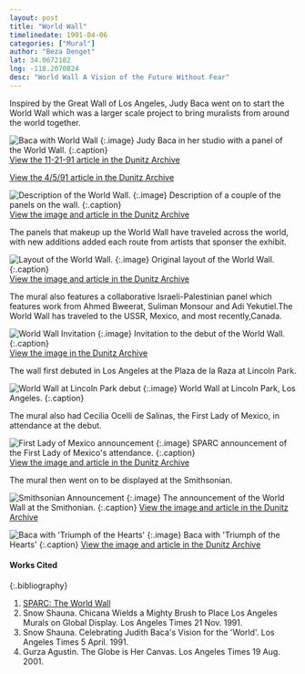 ```yaml
---
layout: post
title: "World Wall"
timelinedate: 1991-04-06
categories: ["Mural"]
author: "Beza Denget"
lat: 34.0672182
lng: -118.2070824
desc: "World Wall A Vision of the Future Without Fear"
---
```


Inspired by the Great Wall of Los Angeles, Judy Baca went on to start the World Wall which was a larger scale project to bring muralists from around the world together.

![Baca with World Wall](images/WorldWall1.png)
   {:.image}
Judy Baca in her studio with a panel of the World Wall.
   {:.caption}  
[View the 11-21-91 article in the Dunitz Archive](https://visualizela.github.io/dunitzarchive/dunitzproject/obj22/)

[View the 4/5/91 article in the Dunitz Archive](https://visualizela.github.io/dunitzarchive/dunitzproject/obj31/)
 

![Description of the World Wall.](images/WorldWall5.png)
   {:.image}
Description of a couple of the panels on the wall.
   {:.caption}  
[View the image and article in the Dunitz Archive](https://visualizela.github.io/dunitzarchive/dunitzproject/obj25/)

The panels that makeup up the World Wall have traveled across the world, with new additions added each route from artists that sponser the exhibit.

![Layout of the World Wall.](images/WorldWall4.png)
   {:.image}
Original layout of the World Wall.
   {:.caption}  
[View the image and article in the Dunitz Archive](https://visualizela.github.io/dunitzarchive/dunitzproject/obj25/)

The mural also features a collaborative Israeli-Palestinian panel which features work from Ahmed Bweerat, Suliman Monsour and Adi Yekutiel.The World Wall has traveled to the USSR, Mexico, and most recently,Canada. 

![World Wall Invitation](images/WorldWall.png)
   {:.image}
Invitation to the debut of the World Wall.
   {:.caption}  
[View the image in the Dunitz Archive](https://visualizela.github.io/dunitzarchive/dunitzproject/obj30/)

The wall first debuted in Los Angeles at the Plaza de la Raza at Lincoln Park.

![World Wall at Lincoln Park debut](images/WorldWall2.png)
   {:.image}
World Wall at Lincoln Park, Los Angeles.
   {:.caption}  

The mural also had Cecilia Ocelli de Salinas, the First Lady of Mexico, in attendance at the debut.

![First Lady of Mexico announcement](images/WorldWall3.png)
   {:.image}
SPARC announcement of the First Lady of Mexico's attendance.
   {:.caption}  
[View the image and article in the Dunitz Archive](https://visualizela.github.io/dunitzarchive/dunitzproject/obj34/)

The mural then went on to be displayed at the Smithsonian. 

![Smithsonian Announcement](images/WorldWall6.png)
   {:.image}
The announcement of the World Wall at the Smithonian.
 {:.caption} 
[View the image and article in the Dunitz Archive](https://visualizela.github.io/dunitzarchive/dunitzproject/obj23/)

![Baca with 'Triumph of the Hearts'](images/WorldWall6.png)
   {:.image}
Baca with 'Triumph of the Hearts'
 {:.caption} 
[View the image and article in the Dunitz Archive](https://visualizela.github.io/dunitzarchive/dunitzproject/obj18/)

#### Works Cited
{:.bibliography}
1. [SPARC: The World Wall](https://sparcinla.org/programs/world-wall/)
2. Snow Shauna. Chicana Wields a Mighty Brush to Place Los Angeles Murals on Global Display. Los Angeles Times 21 Nov. 1991.
3. Snow Shauna. Celebrating Judith Baca's Vision for the 'World'. Los Angeles Times 5 April. 1991.
4. Gurza Agustin. The Globe is Her Canvas. Los Angeles Times 19 Aug. 2001.
 



